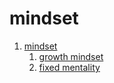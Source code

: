 # mindset

1. [mindset](https://hamzhsuilik.github.io/reading-notes/page2)
    1. [growth mindset](https://hamzhsuilik.github.io/reading-notes/page3)
    2. [fixed mentality](https://hamzhsuilik.github.io/reading-notes/page4)

